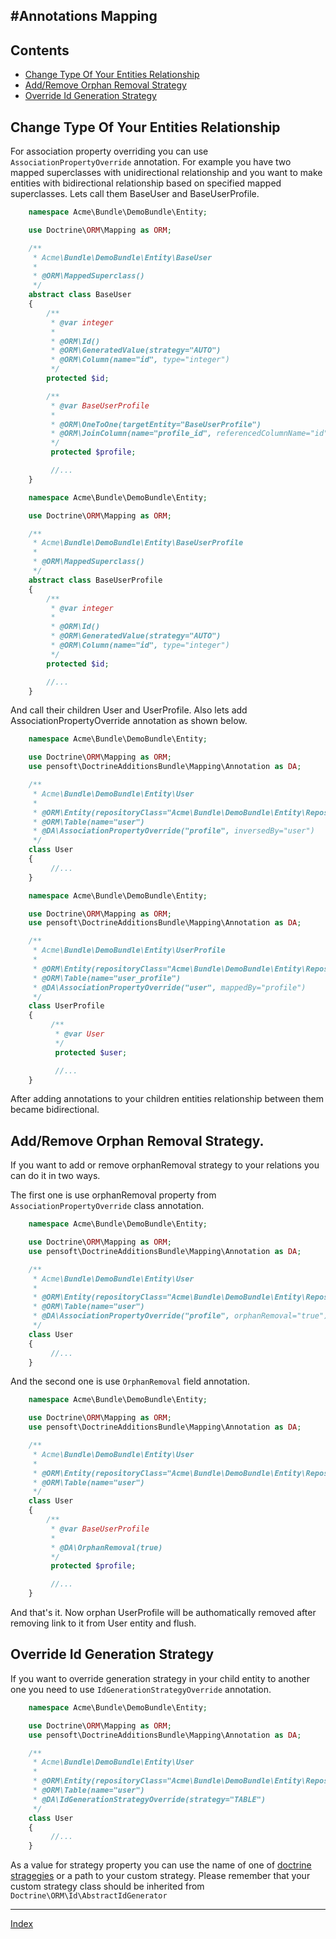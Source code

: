 #Annotations Mapping
---

## Contents

* [Change Type Of Your Entities Relationship](#change-type-of-your-entities-relationship)
* [Add/Remove Orphan Removal Strategy](#addremove-orphan-removal-strategy)
* [Override Id Generation Strategy](#override-id-generation-strategy)

## <a id="relationship-type"></a>Change Type Of Your Entities Relationship

For association property overriding you can use `AssociationPropertyOverride` annotation.
For example you have two mapped superclasses with unidirectional relationship and you want to make entities with bidirectional relationship based on specified mapped superclasses.
Lets call them BaseUser and BaseUserProfile.

```php
    namespace Acme\Bundle\DemoBundle\Entity;

    use Doctrine\ORM\Mapping as ORM;

    /**
     * Acme\Bundle\DemoBundle\Entity\BaseUser
     *
     * @ORM\MappedSuperclass()
     */
    abstract class BaseUser
    {
        /**
         * @var integer
         *
         * @ORM\Id()
         * @ORM\GeneratedValue(strategy="AUTO")
         * @ORM\Column(name="id", type="integer")
         */
        protected $id;

        /**
         * @var BaseUserProfile
         *
         * @ORM\OneToOne(targetEntity="BaseUserProfile")
         * @ORM\JoinColumn(name="profile_id", referencedColumnName="id")
         */
         protected $profile;

         //...
    }
```

```php
    namespace Acme\Bundle\DemoBundle\Entity;

    use Doctrine\ORM\Mapping as ORM;

    /**
     * Acme\Bundle\DemoBundle\Entity\BaseUserProfile
     *
     * @ORM\MappedSuperclass()
     */
    abstract class BaseUserProfile
    {
        /**
         * @var integer
         *
         * @ORM\Id()
         * @ORM\GeneratedValue(strategy="AUTO")
         * @ORM\Column(name="id", type="integer")
         */
        protected $id;

        //...
    }
```

And call their children User and UserProfile. Also lets add AssociationPropertyOverride annotation as shown below.

```php
    namespace Acme\Bundle\DemoBundle\Entity;

    use Doctrine\ORM\Mapping as ORM;
    use pensoft\DoctrineAdditionsBundle\Mapping\Annotation as DA;

    /**
     * Acme\Bundle\DemoBundle\Entity\User
     *
     * @ORM\Entity(repositoryClass="Acme\Bundle\DemoBundle\Entity\Repository\UserRepository")
     * @ORM\Table(name="user")
     * @DA\AssociationPropertyOverride("profile", inversedBy="user")
     */
    class User
    {
         //...
    }
```

```php
    namespace Acme\Bundle\DemoBundle\Entity;

    use Doctrine\ORM\Mapping as ORM;
    use pensoft\DoctrineAdditionsBundle\Mapping\Annotation as DA;

    /**
     * Acme\Bundle\DemoBundle\Entity\UserProfile
     *
     * @ORM\Entity(repositoryClass="Acme\Bundle\DemoBundle\Entity\Repository\UserProfileRepository")
     * @ORM\Table(name="user_profile")
     * @DA\AssociationPropertyOverride("user", mappedBy="profile")
     */
    class UserProfile
    {
         /**
          * @var User
          */
          protected $user;

          //...
    }
```
After adding annotations to your children entities relationship between them became bidirectional.

## <a id="orphan-removal-override"></a>Add/Remove Orphan Removal Strategy.

If you want to add or remove orphanRemoval strategy to your relations you can do it in two ways.

The first one is use orphanRemoval property from `AssociationPropertyOverride` class annotation.

```php
    namespace Acme\Bundle\DemoBundle\Entity;

    use Doctrine\ORM\Mapping as ORM;
    use pensoft\DoctrineAdditionsBundle\Mapping\Annotation as DA;

    /**
     * Acme\Bundle\DemoBundle\Entity\User
     *
     * @ORM\Entity(repositoryClass="Acme\Bundle\DemoBundle\Entity\Repository\UserRepository")
     * @ORM\Table(name="user")
     * @DA\AssociationPropertyOverride("profile", orphanRemoval="true")
     */
    class User
    {
         //...
    }
```

And the second one is use `OrphanRemoval` field annotation.

```php
    namespace Acme\Bundle\DemoBundle\Entity;

    use Doctrine\ORM\Mapping as ORM;
    use pensoft\DoctrineAdditionsBundle\Mapping\Annotation as DA;

    /**
     * Acme\Bundle\DemoBundle\Entity\User
     *
     * @ORM\Entity(repositoryClass="Acme\Bundle\DemoBundle\Entity\Repository\UserRepository")
     * @ORM\Table(name="user")
     */
    class User
    {
        /**
         * @var BaseUserProfile
         *
         * @DA\OrphanRemoval(true)
         */
         protected $profile;

         //...
    }
```

And that's it. Now orphan UserProfile will be authomatically removed after removing link to it from User entity and flush.

## <a id="id-generation-override"></a>Override Id Generation Strategy

If you want to override generation strategy in your child entity to another one you need to use `IdGenerationStrategyOverride` annotation.

```php
    namespace Acme\Bundle\DemoBundle\Entity;

    use Doctrine\ORM\Mapping as ORM;
    use pensoft\DoctrineAdditionsBundle\Mapping\Annotation as DA;

    /**
     * Acme\Bundle\DemoBundle\Entity\User
     *
     * @ORM\Entity(repositoryClass="Acme\Bundle\DemoBundle\Entity\Repository\UserRepository")
     * @ORM\Table(name="user")
     * @DA\IdGenerationStrategyOverride(strategy="TABLE")
     */
    class User
    {
         //...
    }
```

As a value for strategy property you can use the name of one of [doctrine stragegies](http://doctrine-orm.readthedocs.org/en/latest/reference/basic-mapping.html#identifier-generation-strategies) or a path to your custom strategy.
Please remember that your custom strategy class should be inherited from `Doctrine\ORM\Id\AbstractIdGenerator`

---
[Index](../../README.md)
